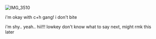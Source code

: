 ![IMG_3510](https://github.com/user-attachments/assets/fef35652-5c6c-4cdf-886c-a19420383990)

i'm okay with c+h gang! i don't bite

i'm shy.. yeah.. hii!!!
lowkey don't know what to say next, might rmk this later

